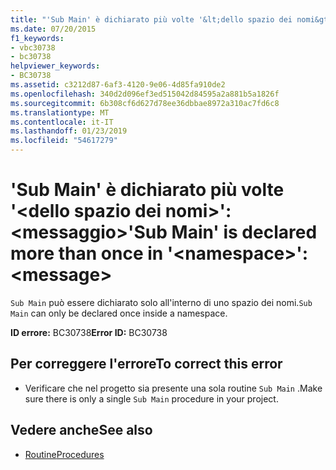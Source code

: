 ```yaml
---
title: "'Sub Main' è dichiarato più volte '&lt;dello spazio dei nomi&gt;': &lt;messaggio&gt;"
ms.date: 07/20/2015
f1_keywords:
- vbc30738
- bc30738
helpviewer_keywords:
- BC30738
ms.assetid: c3212d87-6af3-4120-9e06-4d85fa910de2
ms.openlocfilehash: 340d2d096ef3ed515042d84595a2a881b5a1826f
ms.sourcegitcommit: 6b308cf6d627d78ee36dbbae8972a310ac7fd6c8
ms.translationtype: MT
ms.contentlocale: it-IT
ms.lasthandoff: 01/23/2019
ms.locfileid: "54617279"
---
```

# <a name="sub-main-is-declared-more-than-once-in-ltnamespacegt-ltmessagegt"></a><span data-ttu-id="b293f-102">'Sub Main' è dichiarato più volte '&lt;dello spazio dei nomi&gt;': &lt;messaggio&gt;</span><span class="sxs-lookup"><span data-stu-id="b293f-102">'Sub Main' is declared more than once in '&lt;namespace&gt;': &lt;message&gt;</span></span>
<span data-ttu-id="b293f-103">`Sub Main` può essere dichiarato solo all'interno di uno spazio dei nomi.</span><span class="sxs-lookup"><span data-stu-id="b293f-103">`Sub Main` can only be declared once inside a namespace.</span></span>  
  
 <span data-ttu-id="b293f-104">**ID errore:** BC30738</span><span class="sxs-lookup"><span data-stu-id="b293f-104">**Error ID:** BC30738</span></span>  
  
## <a name="to-correct-this-error"></a><span data-ttu-id="b293f-105">Per correggere l'errore</span><span class="sxs-lookup"><span data-stu-id="b293f-105">To correct this error</span></span>  
  
-   <span data-ttu-id="b293f-106">Verificare che nel progetto sia presente una sola routine `Sub Main` .</span><span class="sxs-lookup"><span data-stu-id="b293f-106">Make sure there is only a single `Sub Main` procedure in your project.</span></span>  
  
## <a name="see-also"></a><span data-ttu-id="b293f-107">Vedere anche</span><span class="sxs-lookup"><span data-stu-id="b293f-107">See also</span></span>
- [<span data-ttu-id="b293f-108">Routine</span><span class="sxs-lookup"><span data-stu-id="b293f-108">Procedures</span></span>](../../visual-basic/programming-guide/language-features/procedures/index.md)
